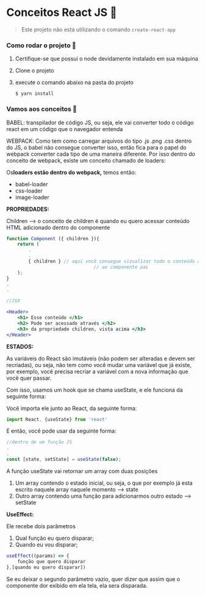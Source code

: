 # Conceitos React JS :rocket:

> Este projeto não está utilizando o comando `create-react-app`

### Como rodar o projeto :round_pushpin:
1. Certifique-se que possui o node devidamente instalado em sua máquina
2. Clone o projeto
3. execute o comando abaixo na pasta do projeto

      `$ yarn install `

### Vamos aos conceitos :dart:

BABEL: transpilador de código JS, ou seja, ele vai converter todo o código react em um código que o navegador entenda

WEBPACK:  Como tem como carregar arquivos do tipo .js .png .css dentro do JS, o babel não consegue converter isso, então fica para o papel do webpack converter cada tipo de uma maneira diferente. Por isso dentro do conceito de webpack, existe um conceito chamado de loaders: 

Os**loaders estão dentro do webpack,** temos então: 

- babel-loader
- css-loader
- image-loader

**PROPRIEDADES:**

Children —> o conceito de children é quando eu quero acessar conteúdo HTML adicionado dentro do componente 

```jsx
function Component ({ children }){
	return (
		.
		.
		{ children } // aqui você consegue vizualizar todo o conteúdo adicionado
								// ao componente pai
	);
}
.
.
```

```jsx
//JSX

<Header> 
	<h1> Esse conteúdo </h1>
	<h2> Pode ser acessado através </h2>
	<h3> da propriedade children, vista acima </h3>
</Header>

```

**ESTADOS:**

As variáveis do React são imutáveis (não podem ser alteradas e devem ser recriadas), ou seja, não tem como você mudar uma variável que já existe, por exemplo, você precisa recriar a variável com a nova informação que você quer passar. 

Com isso, usamos um hook que se chama useState, e ele funciona da seguinte forma: 

Você importa ele junto ao React, da seguinte forma:

```jsx
import React, {useState} from 'react'
```

E então, você pode usar da seguinte forma: 

```jsx
//dentro de um função JS
.
.
const [state, setState] = useState(false);
```

A função useState vai retornar um array com duas posições

1. Um array contendo o estado inicial, ou seja, o que por exemplo já esta escrito naquele array naquele momento —> state
2. Outro array contendo uma função para adicionarmos outro estado —> setState

**UseEffect:**

Ele recebe dois parâmetros

1. Qual função eu quero disparar;
2. Quando eu vou disparar;

```jsx
useEffect((params) => {
	função que quero disparar
},[quando eu quero disparar])
```

Se eu deixar o segundo parâmetro vazio, quer dizer que assim que o componente dor exibido em ela tela, ela sera disparada.